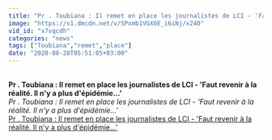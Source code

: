 ```yaml
---
title: "Pr . Toubiana : Il remet en place les journalistes de LCI - 'Faut revenir \u00e0 la r\u00e9alit\u00e9. Il n'y a plus d'\u00e9pid\u00e9mie...'"
image: "https://s1.dmcdn.net/v/SPxmb1VGX6E_i6iNj/x240"
vid_id: "x7vqcdh"
categories: "news"
tags: ["Toubiana","remet","place"]
date: "2020-08-28T05:51:05+03:00"
---
```

<br><b>Pr . Toubiana : Il remet en place les journalistes de LCI - 'Faut revenir à la réalité. Il n'y a plus d'épidémie...'</b><br> <i>Pr . Toubiana : Il remet en place les journalistes de LCI - 'Faut revenir à la réalité. Il n'y a plus d'épidémie...'</i><br> <u>Pr . Toubiana : Il remet en place les journalistes de LCI - 'Faut revenir à la réalité. Il n'y a plus d'épidémie...'</u>
